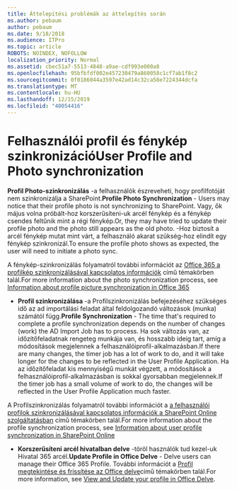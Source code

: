 ```yaml
---
title: Áttelepítési problémák az áttelepítés során
ms.author: pebaum
author: pebaum
ms.date: 9/18/2018
ms.audience: ITPro
ms.topic: article
ROBOTS: NOINDEX, NOFOLLOW
localization_priority: Normal
ms.assetid: cbec51a7-5513-4848-a9ae-cdf993e000a8
ms.openlocfilehash: 95bfbfdf002e457230479a860058c1cf7ab1f8c2
ms.sourcegitcommit: 0f0186044a3597e42ad14c32ca58e7224344dcfa
ms.translationtype: MT
ms.contentlocale: hu-HU
ms.lasthandoff: 12/15/2019
ms.locfileid: "40054416"
---
```

# <a name="user-profile-and-photo-synchronization"></a><span data-ttu-id="8b998-102">Felhasználói profil és fénykép szinkronizáció</span><span class="sxs-lookup"><span data-stu-id="8b998-102">User Profile and Photo synchronization</span></span>

 <span data-ttu-id="8b998-103">**Profil Photo-szinkronizálás** -a felhasználók észreveheti, hogy profilfotóját nem szinkronizálja a SharePoint.</span><span class="sxs-lookup"><span data-stu-id="8b998-103">**Profile Photo Synchronization** - Users may notice that their profile photo is not synchronizing to SharePoint.</span></span> <span data-ttu-id="8b998-104">Vagy, ők május volna próbált-hoz korszerűsíteni-uk arcél fénykép és a fénykép csendes feltűnik mint a régi fénykép.</span><span class="sxs-lookup"><span data-stu-id="8b998-104">Or, they may have tried to update their profile photo and the photo still appears as the old photo.</span></span> <span data-ttu-id="8b998-105">-Hoz biztosít a arcél fénykép mutat mint várt, a felhasználó akarat szükség-hoz elindít egy fénykép szinkronizál.</span><span class="sxs-lookup"><span data-stu-id="8b998-105">To ensure the profile photo shows as expected, the user will need to initiate a photo sync.</span></span> 
  
<span data-ttu-id="8b998-106">A fénykép-szinkronizálás folyamatról további információt az [Office 365 a profilkép szinkronizálásával kapcsolatos információk](https://go.microsoft.com/fwlink/?linkid=2022634) című témakörben talál.</span><span class="sxs-lookup"><span data-stu-id="8b998-106">For more information about the photo synchronization process, see [Information about profile picture synchronization in Office 365](https://go.microsoft.com/fwlink/?linkid=2022634)</span></span>
  
- <span data-ttu-id="8b998-107">**Profil szinkronizálása** -a Profilszinkronizálás befejezéséhez szükséges idő az ad importálási feladat által feldolgozandó változások (munka) számától függ.</span><span class="sxs-lookup"><span data-stu-id="8b998-107">**Profile Synchronization** - The time that's required to complete a profile synchronization depends on the number of changes (work) the AD Import Job has to process.</span></span> <span data-ttu-id="8b998-108">Ha sok változás van, az időzítőfeladatnak rengeteg munkája van, és hosszabb ideig tart, amíg a módosítások megjelennek a felhasználóiprofil-alkalmazásban.</span><span class="sxs-lookup"><span data-stu-id="8b998-108">If there are many changes, the timer job has a lot of work to do, and it will take longer for the changes to be reflected in the User Profile Application.</span></span> <span data-ttu-id="8b998-109">Ha az időzítőfeladat kis mennyiségű munkát végzett, a módosítások a felhasználóiprofil-alkalmazásban is sokkal gyorsabban megjelennek.</span><span class="sxs-lookup"><span data-stu-id="8b998-109">If the timer job has a small volume of work to do, the changes will be reflected in the User Profile Application much faster.</span></span> 
  
<span data-ttu-id="8b998-110">A Profilszinkronizálás folyamatról további információt a [a felhasználói profilok szinkronizálásával kapcsolatos információk a SharePoint Online szolgáltatásban](https://go.microsoft.com/fwlink/?linkid=2022639) című témakörben talál.</span><span class="sxs-lookup"><span data-stu-id="8b998-110">For more information about the profile synchronization process, see [Information about user profile synchronization in SharePoint Online](https://go.microsoft.com/fwlink/?linkid=2022639)</span></span>
    
- <span data-ttu-id="8b998-111">**Korszerűsíteni arcél hivatalban delve** -töröl használók tud kezel-uk Hivatal 365 arcél.</span><span class="sxs-lookup"><span data-stu-id="8b998-111">**Update Profile in Office Delve** - Delve users can manage their Office 365 Profile.</span></span> <span data-ttu-id="8b998-112">További információt a [Profil megtekintése és frissítése az Office delve](https://support.office.com/article/View-and-update-your-profile-in-Office-Delve-4e84343b-eedf-45a1-aeb9-8627ccca14ba)című témakörben talál.</span><span class="sxs-lookup"><span data-stu-id="8b998-112">For more information, see [View and Update your profile in Office Delve](https://support.office.com/article/View-and-update-your-profile-in-Office-Delve-4e84343b-eedf-45a1-aeb9-8627ccca14ba).</span></span>
    

